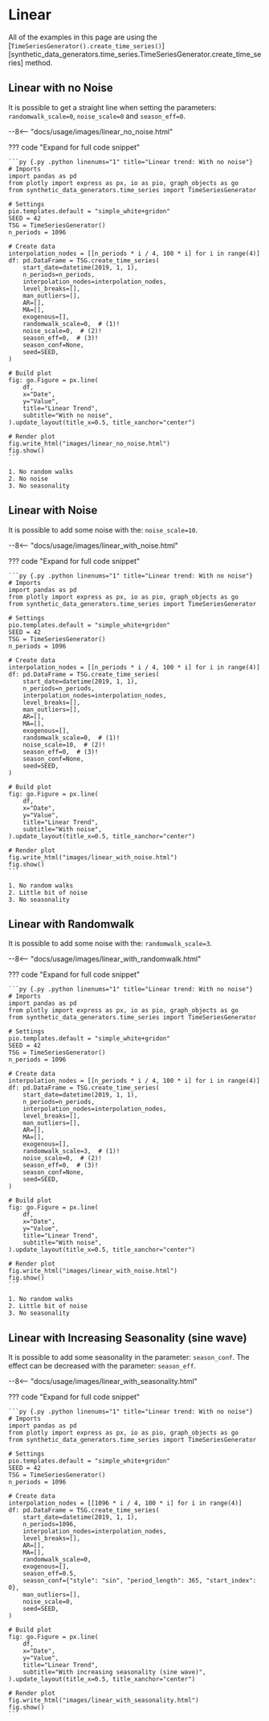 # Linear

All of the examples in this page are using the [`TimeSeriesGenerator().create_time_series()`][synthetic_data_generators.time_series.TimeSeriesGenerator.create_time_series] method.

## Linear with no Noise

It is possible to get a straight line when setting the parameters: `randomwalk_scale=0`, `noise_scale=0` and `season_eff=0`.

--8<-- "docs/usage/images/linear_no_noise.html"

??? code "Expand for full code snippet"

    ```py {.py .python linenums="1" title="Linear trend: With no noise"}
    # Imports
    import pandas as pd
    from plotly import express as px, io as pio, graph_objects as go
    from synthetic_data_generators.time_series import TimeSeriesGenerator

    # Settings
    pio.templates.default = "simple_white+gridon"
    SEED = 42
    TSG = TimeSeriesGenerator()
    n_periods = 1096

    # Create data
    interpolation_nodes = [[n_periods * i / 4, 100 * i] for i in range(4)]
    df: pd.DataFrame = TSG.create_time_series(
        start_date=datetime(2019, 1, 1),
        n_periods=n_periods,
        interpolation_nodes=interpolation_nodes,
        level_breaks=[],
        man_outliers=[],
        AR=[],
        MA=[],
        exogenous=[],
        randomwalk_scale=0,  # (1)!
        noise_scale=0,  # (2)!
        season_eff=0,  # (3)!
        season_conf=None,
        seed=SEED,
    )

    # Build plot
    fig: go.Figure = px.line(
        df,
        x="Date",
        y="Value",
        title="Linear Trend",
        subtitle="With no noise",
    ).update_layout(title_x=0.5, title_xanchor="center")

    # Render plot
    fig.write_html("images/linear_no_noise.html")
    fig.show()
    ```

    1. No random walks
    2. No noise
    3. No seasonality


## Linear with Noise

It is possible to add some noise with the: `noise_scale=10`.

--8<-- "docs/usage/images/linear_with_noise.html"

??? code "Expand for full code snippet"

    ```py {.py .python linenums="1" title="Linear trend: With no noise"}
    # Imports
    import pandas as pd
    from plotly import express as px, io as pio, graph_objects as go
    from synthetic_data_generators.time_series import TimeSeriesGenerator

    # Settings
    pio.templates.default = "simple_white+gridon"
    SEED = 42
    TSG = TimeSeriesGenerator()
    n_periods = 1096

    # Create data
    interpolation_nodes = [[n_periods * i / 4, 100 * i] for i in range(4)]
    df: pd.DataFrame = TSG.create_time_series(
        start_date=datetime(2019, 1, 1),
        n_periods=n_periods,
        interpolation_nodes=interpolation_nodes,
        level_breaks=[],
        man_outliers=[],
        AR=[],
        MA=[],
        exogenous=[],
        randomwalk_scale=0,  # (1)!
        noise_scale=10,  # (2)!
        season_eff=0,  # (3)!
        season_conf=None,
        seed=SEED,
    )

    # Build plot
    fig: go.Figure = px.line(
        df,
        x="Date",
        y="Value",
        title="Linear Trend",
        subtitle="With noise",
    ).update_layout(title_x=0.5, title_xanchor="center")

    # Render plot
    fig.write_html("images/linear_with_noise.html")
    fig.show()
    ```

    1. No random walks
    2. Little bit of noise
    3. No seasonality


## Linear with Randomwalk

It is possible to add some noise with the: `randomwalk_scale=3`.

--8<-- "docs/usage/images/linear_with_randomwalk.html"

??? code "Expand for full code snippet"

    ```py {.py .python linenums="1" title="Linear trend: With no noise"}
    # Imports
    import pandas as pd
    from plotly import express as px, io as pio, graph_objects as go
    from synthetic_data_generators.time_series import TimeSeriesGenerator

    # Settings
    pio.templates.default = "simple_white+gridon"
    SEED = 42
    TSG = TimeSeriesGenerator()
    n_periods = 1096

    # Create data
    interpolation_nodes = [[n_periods * i / 4, 100 * i] for i in range(4)]
    df: pd.DataFrame = TSG.create_time_series(
        start_date=datetime(2019, 1, 1),
        n_periods=n_periods,
        interpolation_nodes=interpolation_nodes,
        level_breaks=[],
        man_outliers=[],
        AR=[],
        MA=[],
        exogenous=[],
        randomwalk_scale=3,  # (1)!
        noise_scale=0,  # (2)!
        season_eff=0,  # (3)!
        season_conf=None,
        seed=SEED,
    )

    # Build plot
    fig: go.Figure = px.line(
        df,
        x="Date",
        y="Value",
        title="Linear Trend",
        subtitle="With noise",
    ).update_layout(title_x=0.5, title_xanchor="center")

    # Render plot
    fig.write_html("images/linear_with_noise.html")
    fig.show()
    ```

    1. No random walks
    2. Little bit of noise
    3. No seasonality


## Linear with Increasing Seasonality (sine wave)

It is possible to add some seasonality in the parameter: `season_conf`. The effect can be decreased with the parameter: `season_eff`.

--8<-- "docs/usage/images/linear_with_seasonality.html"

??? code "Expand for full code snippet"

    ```py {.py .python linenums="1" title="Linear trend: With no noise"}
    # Imports
    import pandas as pd
    from plotly import express as px, io as pio, graph_objects as go
    from synthetic_data_generators.time_series import TimeSeriesGenerator

    # Settings
    pio.templates.default = "simple_white+gridon"
    SEED = 42
    TSG = TimeSeriesGenerator()
    n_periods = 1096

    # Create data
    interpolation_nodes = [[1096 * i / 4, 100 * i] for i in range(4)]
    df: pd.DataFrame = TSG.create_time_series(
        start_date=datetime(2019, 1, 1),
        n_periods=1096,
        interpolation_nodes=interpolation_nodes,
        level_breaks=[],
        AR=[],
        MA=[],
        randomwalk_scale=0,
        exogenous=[],
        season_eff=0.5,
        season_conf={"style": "sin", "period_length": 365, "start_index": 0},
        man_outliers=[],
        noise_scale=0,
        seed=SEED,
    )

    # Build plot
    fig: go.Figure = px.line(
        df,
        x="Date",
        y="Value",
        title="Linear Trend",
        subtitle="With increasing seasonality (sine wave)",
    ).update_layout(title_x=0.5, title_xanchor="center")

    # Render plot
    fig.write_html("images/linear_with_seasonality.html")
    fig.show()
    ```
